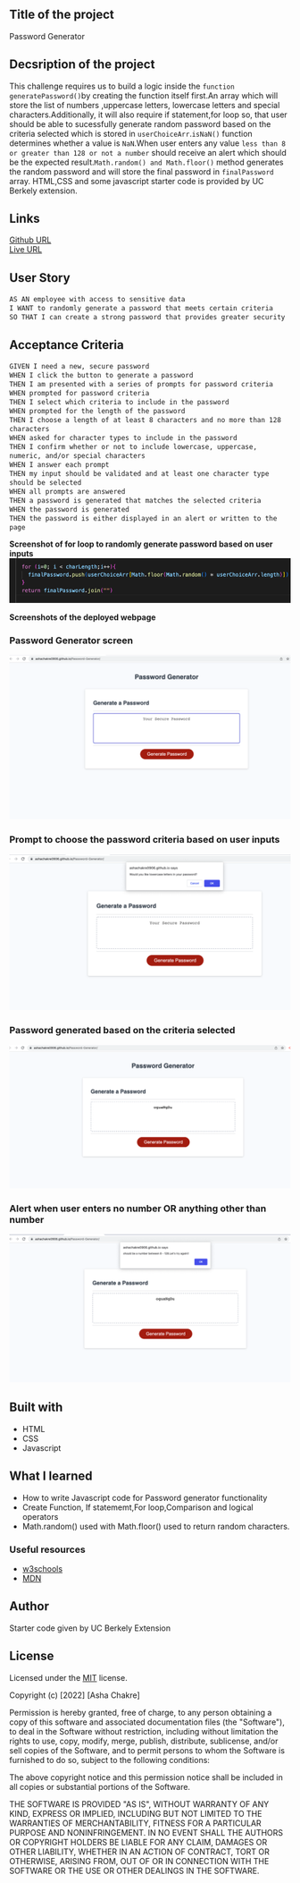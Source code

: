 ## Title of the project

Password Generator

## Decsription of the project

This challenge requires us to build a logic inside the `function generatePassword()`by creating the function itself first.An array which will store the list of numbers ,uppercase letters, lowercase letters and special characters.Additionally, it will also require if statement,for loop so, that user should be able to sucessfully generate random password based on the criteria selected which is stored in `userChoiceArr`.`isNaN()` function determines whether a value is `NaN`.When user enters any value `less than 8 or greater than 128 or not a number` should receive an alert which should be the expected result.`Math.random() and Math.floor()` method generates the random password and will store the final password in `finalPassword` array. HTML,CSS and some javascript starter code is provided by UC Berkely extension.

## Links

[Github URL](https://github.com/ashachakre0906/Password-Generator)<br>
[Live URL](https://ashachakre0906.github.io/Password-Generator/)<br>

## User Story

```
AS AN employee with access to sensitive data
I WANT to randomly generate a password that meets certain criteria
SO THAT I can create a strong password that provides greater security
```

## Acceptance Criteria

```
GIVEN I need a new, secure password
WHEN I click the button to generate a password
THEN I am presented with a series of prompts for password criteria
WHEN prompted for password criteria
THEN I select which criteria to include in the password
WHEN prompted for the length of the password
THEN I choose a length of at least 8 characters and no more than 128 characters
WHEN asked for character types to include in the password
THEN I confirm whether or not to include lowercase, uppercase, numeric, and/or special characters
WHEN I answer each prompt
THEN my input should be validated and at least one character type should be selected
WHEN all prompts are answered
THEN a password is generated that matches the selected criteria
WHEN the password is generated
THEN the password is either displayed in an alert or written to the page
```

**Screenshot of for loop to randomly generate password based on user inputs**
<img src="./assets/for-loop.png" alt ="screenshot of for loop"/>


**Screenshots of the deployed webpage**
### Password Generator screen
<img src="./assets/screenshot-1.png"/>

### Prompt to choose the password criteria based on user inputs

<img src="./assets/screenshot-2.png"/>

### Password generated based on the criteria selected

<img src="./assets/screenshot4.png"/>

### Alert when user enters no number OR anything other than number

<img src="./assets/screenshot3.png"/>

## Built with

- HTML
- CSS
- Javascript

## What I learned

- How to write Javascript code for Password generator functionality
- Create Function, If statememt,For loop,Comparison and logical operators
- Math.random() used with Math.floor() used to return random characters.

### Useful resources

- [w3schools](https://www.w3schools.com/js/default.asp)
- [MDN](https://developer.mozilla.org/en-US/docs/Web/JavaScript/Reference/Functions)

## Author

Starter code given by UC Berkely Extension

## License

Licensed under the [MIT](https://choosealicense.com/licenses/mit/) license.

Copyright (c) [2022] [Asha Chakre]

Permission is hereby granted, free of charge, to any person obtaining a copy
of this software and associated documentation files (the "Software"), to deal
in the Software without restriction, including without limitation the rights
to use, copy, modify, merge, publish, distribute, sublicense, and/or sell
copies of the Software, and to permit persons to whom the Software is
furnished to do so, subject to the following conditions:

The above copyright notice and this permission notice shall be included in all
copies or substantial portions of the Software.

THE SOFTWARE IS PROVIDED "AS IS", WITHOUT WARRANTY OF ANY KIND, EXPRESS OR
IMPLIED, INCLUDING BUT NOT LIMITED TO THE WARRANTIES OF MERCHANTABILITY,
FITNESS FOR A PARTICULAR PURPOSE AND NONINFRINGEMENT. IN NO EVENT SHALL THE
AUTHORS OR COPYRIGHT HOLDERS BE LIABLE FOR ANY CLAIM, DAMAGES OR OTHER
LIABILITY, WHETHER IN AN ACTION OF CONTRACT, TORT OR OTHERWISE, ARISING FROM,
OUT OF OR IN CONNECTION WITH THE SOFTWARE OR THE USE OR OTHER DEALINGS IN THE
SOFTWARE.
